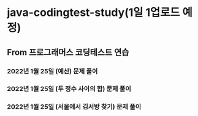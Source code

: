 # java-codingtest-study(1일 1업로드 예정)
## From 프로그래머스 코딩테스트 연습
### 2022년 1월 25일 (예산) 문제 풀이
### 2022년 1월 25일 (두 정수 사이의 합) 문제 풀이
### 2022년 1월 25일 (서울에서 김서방 찾기) 문제 풀이
